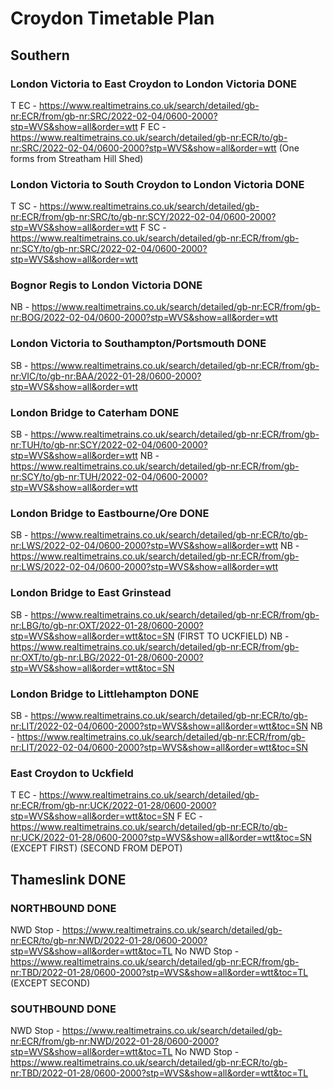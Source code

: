 # Croydon Timetable Plan

## Southern

### London Victoria to East Croydon to London Victoria DONE
T EC - https://www.realtimetrains.co.uk/search/detailed/gb-nr:ECR/from/gb-nr:SRC/2022-02-04/0600-2000?stp=WVS&show=all&order=wtt
F EC - https://www.realtimetrains.co.uk/search/detailed/gb-nr:ECR/to/gb-nr:SRC/2022-02-04/0600-2000?stp=WVS&show=all&order=wtt (One forms from Streatham Hill Shed)

### London Victoria to South Croydon to London Victoria DONE
T SC - https://www.realtimetrains.co.uk/search/detailed/gb-nr:ECR/from/gb-nr:SRC/to/gb-nr:SCY/2022-02-04/0600-2000?stp=WVS&show=all&order=wtt
F SC - https://www.realtimetrains.co.uk/search/detailed/gb-nr:ECR/from/gb-nr:SCY/to/gb-nr:SRC/2022-02-04/0600-2000?stp=WVS&show=all&order=wtt

### Bognor Regis to London Victoria DONE
NB - https://www.realtimetrains.co.uk/search/detailed/gb-nr:ECR/from/gb-nr:BOG/2022-02-04/0600-2000?stp=WVS&show=all&order=wtt

### London Victoria to Southampton/Portsmouth DONE
SB - https://www.realtimetrains.co.uk/search/detailed/gb-nr:ECR/from/gb-nr:VIC/to/gb-nr:BAA/2022-01-28/0600-2000?stp=WVS&show=all&order=wtt

### London Bridge to Caterham DONE
SB - https://www.realtimetrains.co.uk/search/detailed/gb-nr:ECR/from/gb-nr:TUH/to/gb-nr:SCY/2022-02-04/0600-2000?stp=WVS&show=all&order=wtt
NB - https://www.realtimetrains.co.uk/search/detailed/gb-nr:ECR/from/gb-nr:SCY/to/gb-nr:TUH/2022-02-04/0600-2000?stp=WVS&show=all&order=wtt

### London Bridge to Eastbourne/Ore DONE
SB - https://www.realtimetrains.co.uk/search/detailed/gb-nr:ECR/to/gb-nr:LWS/2022-02-04/0600-2000?stp=WVS&show=all&order=wtt
NB - https://www.realtimetrains.co.uk/search/detailed/gb-nr:ECR/from/gb-nr:LWS/2022-02-04/0600-2000?stp=WVS&show=all&order=wtt

### London Bridge to East Grinstead
SB - https://www.realtimetrains.co.uk/search/detailed/gb-nr:ECR/from/gb-nr:LBG/to/gb-nr:OXT/2022-01-28/0600-2000?stp=WVS&show=all&order=wtt&toc=SN (FIRST TO UCKFIELD)
NB - https://www.realtimetrains.co.uk/search/detailed/gb-nr:ECR/from/gb-nr:OXT/to/gb-nr:LBG/2022-01-28/0600-2000?stp=WVS&show=all&order=wtt&toc=SN

### London Bridge to Littlehampton DONE
SB - https://www.realtimetrains.co.uk/search/detailed/gb-nr:ECR/to/gb-nr:LIT/2022-02-04/0600-2000?stp=WVS&show=all&order=wtt&toc=SN
NB - https://www.realtimetrains.co.uk/search/detailed/gb-nr:ECR/from/gb-nr:LIT/2022-02-04/0600-2000?stp=WVS&show=all&order=wtt&toc=SN

### East Croydon to Uckfield
T EC - https://www.realtimetrains.co.uk/search/detailed/gb-nr:ECR/from/gb-nr:UCK/2022-01-28/0600-2000?stp=WVS&show=all&order=wtt&toc=SN
F EC - https://www.realtimetrains.co.uk/search/detailed/gb-nr:ECR/to/gb-nr:UCK/2022-01-28/0600-2000?stp=WVS&show=all&order=wtt&toc=SN (EXCEPT FIRST) (SECOND FROM DEPOT)

## Thameslink DONE

### NORTHBOUND DONE
NWD Stop - https://www.realtimetrains.co.uk/search/detailed/gb-nr:ECR/to/gb-nr:NWD/2022-01-28/0600-2000?stp=WVS&show=all&order=wtt&toc=TL
No NWD Stop - https://www.realtimetrains.co.uk/search/detailed/gb-nr:ECR/from/gb-nr:TBD/2022-01-28/0600-2000?stp=WVS&show=all&order=wtt&toc=TL (EXCEPT SECOND)

### SOUTHBOUND DONE
NWD Stop - https://www.realtimetrains.co.uk/search/detailed/gb-nr:ECR/from/gb-nr:NWD/2022-01-28/0600-2000?stp=WVS&show=all&order=wtt&toc=TL
No NWD Stop - https://www.realtimetrains.co.uk/search/detailed/gb-nr:ECR/to/gb-nr:TBD/2022-01-28/0600-2000?stp=WVS&show=all&order=wtt&toc=TL
